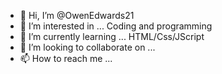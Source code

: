 - 👋 Hi, I’m @OwenEdwards21
- 👀 I’m interested in ... Coding and programming
- 🌱 I’m currently learning ... HTML/Css/JScript
- 💞️ I’m looking to collaborate on ...
- 📫 How to reach me ...

<!---
OwenEdwards21/OwenEdwards21 is a ✨ special ✨ repository because its `README.md` (this file) appears on your GitHub profile.
You can click the Preview link to take a look at your changes.
--->
